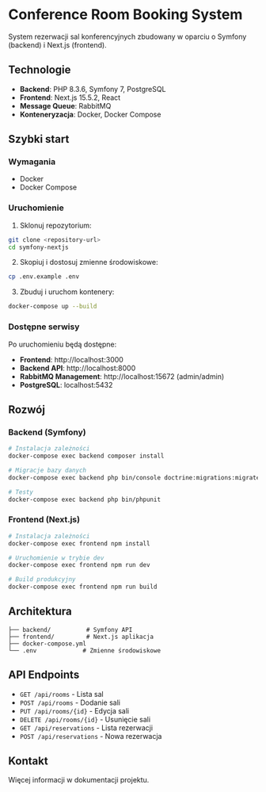# Conference Room Booking System

System rezerwacji sal konferencyjnych zbudowany w oparciu o Symfony (backend) i Next.js (frontend).

## Technologie

- **Backend**: PHP 8.3.6, Symfony 7, PostgreSQL
- **Frontend**: Next.js 15.5.2, React
- **Message Queue**: RabbitMQ
- **Konteneryzacja**: Docker, Docker Compose

## Szybki start

### Wymagania
- Docker
- Docker Compose

### Uruchomienie

1. Sklonuj repozytorium:
```bash
git clone <repository-url>
cd symfony-nextjs
```

2. Skopiuj i dostosuj zmienne środowiskowe:
```bash
cp .env.example .env
```

3. Zbuduj i uruchom kontenery:
```bash
docker-compose up --build
```

### Dostępne serwisy

Po uruchomieniu będą dostępne:

- **Frontend**: http://localhost:3000
- **Backend API**: http://localhost:8000
- **RabbitMQ Management**: http://localhost:15672 (admin/admin)
- **PostgreSQL**: localhost:5432

## Rozwój

### Backend (Symfony)
```bash
# Instalacja zależności
docker-compose exec backend composer install

# Migracje bazy danych
docker-compose exec backend php bin/console doctrine:migrations:migrate

# Testy
docker-compose exec backend php bin/phpunit
```

### Frontend (Next.js)
```bash
# Instalacja zależności
docker-compose exec frontend npm install

# Uruchomienie w trybie dev
docker-compose exec frontend npm run dev

# Build produkcyjny
docker-compose exec frontend npm run build
```

## Architektura

```
├── backend/          # Symfony API
├── frontend/         # Next.js aplikacja
├── docker-compose.yml
└── .env             # Zmienne środowiskowe
```

## API Endpoints

- `GET /api/rooms` - Lista sal
- `POST /api/rooms` - Dodanie sali
- `PUT /api/rooms/{id}` - Edycja sali
- `DELETE /api/rooms/{id}` - Usunięcie sali
- `GET /api/reservations` - Lista rezerwacji
- `POST /api/reservations` - Nowa rezerwacja

## Kontakt

Więcej informacji w dokumentacji projektu.